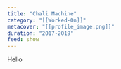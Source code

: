 ```yaml
---
title: "Chali Machine"
category: "[[Worked-On]]"
metacover: "[[profile_image.png]]"
duration: "2017-2019"
feed: show
---
```


Hello

